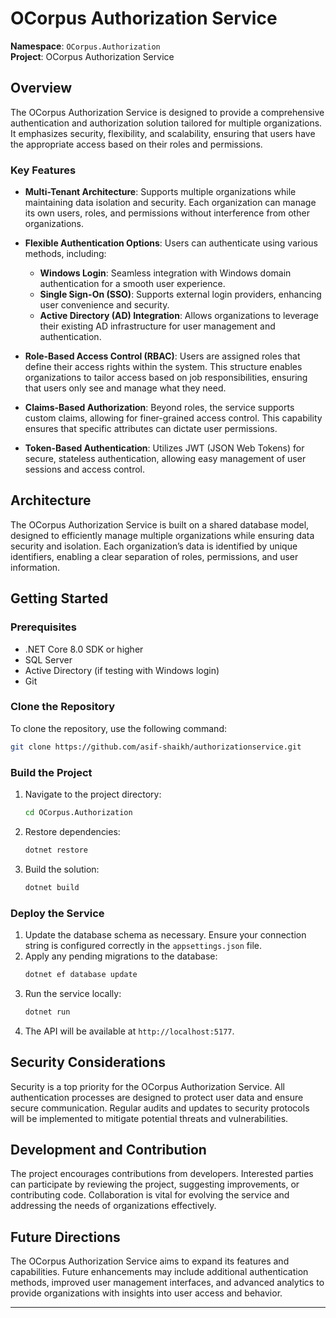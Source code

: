 # OCorpus Authorization Service

**Namespace**: `OCorpus.Authorization`  
**Project**: OCorpus Authorization Service

## Overview

The OCorpus Authorization Service is designed to provide a comprehensive authentication and authorization solution tailored for multiple organizations. It emphasizes security, flexibility, and scalability, ensuring that users have the appropriate access based on their roles and permissions.

### Key Features
- **Multi-Tenant Architecture**: Supports multiple organizations while maintaining data isolation and security. Each organization can manage its own users, roles, and permissions without interference from other organizations.
- **Flexible Authentication Options**: Users can authenticate using various methods, including:
  - **Windows Login**: Seamless integration with Windows domain authentication for a smooth user experience.
  - **Single Sign-On (SSO)**: Supports external login providers, enhancing user convenience and security.
  - **Active Directory (AD) Integration**: Allows organizations to leverage their existing AD infrastructure for user management and authentication.

- **Role-Based Access Control (RBAC)**: Users are assigned roles that define their access rights within the system. This structure enables organizations to tailor access based on job responsibilities, ensuring that users only see and manage what they need.

- **Claims-Based Authorization**: Beyond roles, the service supports custom claims, allowing for finer-grained access control. This capability ensures that specific attributes can dictate user permissions.

- **Token-Based Authentication**: Utilizes JWT (JSON Web Tokens) for secure, stateless authentication, allowing easy management of user sessions and access control.

## Architecture

The OCorpus Authorization Service is built on a shared database model, designed to efficiently manage multiple organizations while ensuring data security and isolation. Each organization’s data is identified by unique identifiers, enabling a clear separation of roles, permissions, and user information.

## Getting Started

### Prerequisites
- .NET Core 8.0 SDK or higher
- SQL Server
- Active Directory (if testing with Windows login)
- Git

### Clone the Repository
To clone the repository, use the following command:
```bash
git clone https://github.com/asif-shaikh/authorizationservice.git
```

### Build the Project
1. Navigate to the project directory:
   ```bash
   cd OCorpus.Authorization
   ```
2. Restore dependencies:
   ```bash
   dotnet restore
   ```
3. Build the solution:
   ```bash
   dotnet build
   ```

### Deploy the Service
1. Update the database schema as necessary. Ensure your connection string is configured correctly in the `appsettings.json` file.
2. Apply any pending migrations to the database:
   ```bash
   dotnet ef database update
   ```
3. Run the service locally:
   ```bash
   dotnet run
   ```
4. The API will be available at `http://localhost:5177`.

## Security Considerations

Security is a top priority for the OCorpus Authorization Service. All authentication processes are designed to protect user data and ensure secure communication. Regular audits and updates to security protocols will be implemented to mitigate potential threats and vulnerabilities.

## Development and Contribution

The project encourages contributions from developers. Interested parties can participate by reviewing the project, suggesting improvements, or contributing code. Collaboration is vital for evolving the service and addressing the needs of organizations effectively.

## Future Directions

The OCorpus Authorization Service aims to expand its features and capabilities. Future enhancements may include additional authentication methods, improved user management interfaces, and advanced analytics to provide organizations with insights into user access and behavior.

---